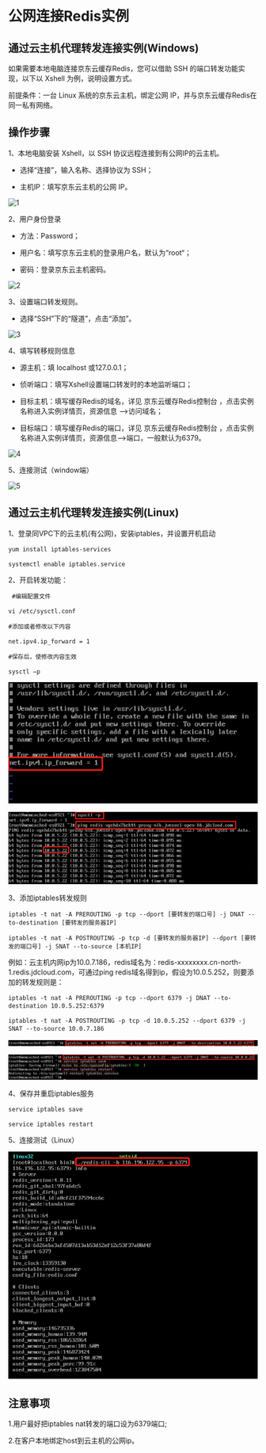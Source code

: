 # 公网连接Redis实例

## 通过云主机代理转发连接实例(Windows)

如果需要本地电脑连接京东云缓存Redis，您可以借助 SSH 的端口转发功能实现，以下以 Xshell 为例，说明设置方式。

前提条件：一台 Linux 系统的京东云主机，绑定公网 IP，并与京东云缓存Redis在同一私有网络。

## 操作步骤

1、本地电脑安装 Xshell，以 SSH 协议远程连接到有公网IP的云主机。

- 选择“连接”，输入名称、选择协议为 SSH；

- 主机IP：填写京东云主机的公网 IP。

![1](../../../../image/Redis/1.png)

2、用户身份登录

- 方法：Password；

- 用户名：填写京东云主机的登录用户名，默认为“root“；

- 密码：登录京东云主机密码。

![2](../../../../image/Redis/2.png)

3、设置端口转发规则。

- 选择“SSH”下的“隧道”，点击“添加”。

![3](../../../../image/Redis/3.png)

4、填写转移规则信息

- 源主机：填 localhost 或127.0.0.1；

- 侦听端口：填写Xshell设置端口转发时的本地监听端口；

- 目标主机：填写缓存Redis的域名，详见 京东云缓存Redis控制台 ，点击实例名称进入实例详情页，资源信息 –>访问域名；

- 目标端口：填写缓存Redis的端口，详见 京东云缓存Redis控制台 ，点击实例名称进入实例详情页，资源信息–>端口，一般默认为6379。

![4](../../../../image/Redis/4.png)

5、连接测试（window端）

![5](../../../../image/Redis/5.png)

## 通过云主机代理转发连接实例(Linux)

1、登录同VPC下的云主机(有公网)，安装iptables，并设置开机启动

```
yum install iptables-services
```

```
systemctl enable iptables.service
```

2、开启转发功能：

     #编辑配置文件
     
```
vi /etc/sysctl.conf
```

    #添加或者修改以下内容
    
```
net.ipv4.ip_forward = 1
```

    #保存后，使修改内容生效
    
```
sysctl –p
```

![5](../../../../image/Redis/11.png)

![5](../../../../image/Redis/12.png)


3、添加iptables转发规则

```
iptables -t nat -A PREROUTING -p tcp --dport [要转发的端口号] -j DNAT --to-destination [要转发的服务器IP] 
``` 
   
``` 
iptables -t nat -A POSTROUTING -p tcp -d [要转发的服务器IP] --dport [要转发的端口号] -j SNAT --to-source [本机IP]
```
    
例如：云主机内网ip为10.0.7.186，redis域名为：redis-xxxxxxxx.cn-north-1.redis.jdcloud.com，可通过ping redis域名得到ip，假设为10.0.5.252，则要添加的转发规则是：
    
```
iptables -t nat -A PREROUTING -p tcp --dport 6379 -j DNAT --to-destination 10.0.5.252:6379
```
    
```
iptables -t nat -A POSTROUTING -p tcp -d 10.0.5.252 --dport 6379 -j SNAT --to-source 10.0.7.186
```
    
![5](../../../../image/Redis/13.png)

![5](../../../../image/Redis/14.png)


4、保存并重启iptables服务

```
service iptables save
```

```
service iptables restart
```

5、连接测试（Linux）

![5](../../../../image/Redis/15.png)

## 注意事项

1.用户最好把iptables nat转发的端口设为6379端口;

2.在客户本地绑定host到云主机的公网ip。
